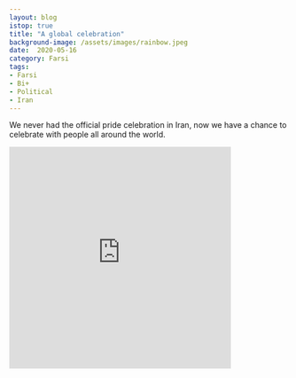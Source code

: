 ```yaml
---
layout: blog
istop: true
title: "A global celebration"
background-image: /assets/images/rainbow.jpeg
date:  2020-05-16
category: Farsi
tags:
- Farsi
- Bi+
- Political
- Iran
---
```

We never had the official pride celebration in Iran, now we have a chance to celebrate with people all around the world.

<iframe title="A global celebration" height="400" width="400" style="border: none;" scrolling="no" data-name="pb-iframe-player" src="https://www.podbean.com/media/player/4ce66-dca777?from=yiiadmin&download=1&version=1&vjs=1&skin=1&auto=0&share=1&fonts=Helvetica&download=1&rtl=0&pbad=1"></iframe>

